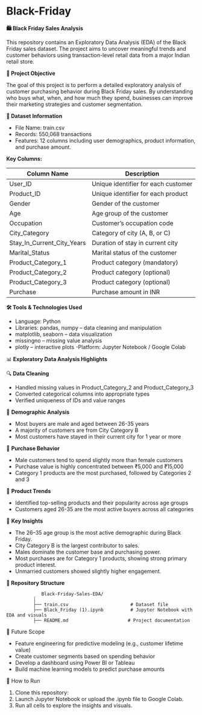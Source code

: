 # Black-Friday
**🛍️ Black Friday Sales Analysis**

This repository contains an Exploratory Data Analysis (EDA) of the Black Friday 
sales dataset. The project aims to uncover meaningful trends and customer behaviors using 
transaction-level retail data from a major Indian retail store.

**📌 Project Objective**

The goal of this project is to perform a detailed exploratory analysis of customer 
purchasing behavior during Black Friday sales. By understanding who buys what, when, and 
how much they spend, businesses can improve their marketing strategies and customer segmentation.

**📂 Dataset Information**
- File Name: train.csv
- Records: 550,068 transactions
- Features: 12 columns including user demographics, product information, and purchase amount.

**Key Columns:**

| Column Name                    | Description                         |
| ------------------------------ | ----------------------------------- |
| User\_ID                       | Unique identifier for each customer|
| Product\_ID                    | Unique identifier for each product  |
| Gender                         | Gender of the customer              |
| Age                            | Age group of the customer           |
| Occupation                     | Customer’s occupation code          |
| City\_Category                 | Category of city (A, B, or C)       |
| Stay\_In\_Current\_City\_Years | Duration of stay in current city    |
| Marital\_Status                | Marital status of the customer      |
| Product\_Category\_1           | Product category (mandatory)        |
| Product\_Category\_2           | Product category (optional)         |
| Product\_Category\_3           | Product category (optional)         |
| Purchase                       | Purchase amount in INR              |

**🛠 Tools & Technologies Used**
  - Language: Python
  - Libraries: pandas, numpy – data cleaning and manipulation
  - matplotlib, seaborn – data visualization
  - missingno – missing value analysis
  - plotly – interactive plots
-Platform: Jupyter Notebook / Google Colab

📊 **Exploratory Data Analysis Highlights**

🔍 **Data Cleaning**
 - Handled missing values in Product_Category_2 and Product_Category_3
 - Converted categorical columns into appropriate types
 - Verified uniqueness of IDs and value ranges

👥 **Demographic Analysis**
 - Most buyers are male and aged between 26-35 years
 - A majority of customers are from City Category B
 - Most customers have stayed in their current city for 1 year or more

💸 **Purchase Behavior**
 - Male customers tend to spend slightly more than female customers
 - Purchase value is highly concentrated between ₹5,000 and ₹15,000
 - Category 1 products are the most purchased, followed by Categories 2 and 3
  
🧾 **Product Trends**
 - Identified top-selling products and their popularity across age groups
 - Customers aged 26-35 are the most active buyers across all categories

📌 **Key Insights**
 - The 26–35 age group is the most active demographic during Black Friday.
 - City Category B is the largest contributor to sales.
 - Males dominate the customer base and purchasing power.
 - Most purchases are for Category 1 products, showing strong primary product interest.
 - Unmarried customers showed slightly higher engagement.

**📁 Repository Structure**

                 Black-Friday-Sales-EDA/
              │
              ├── train.csv                       # Dataset file
              ├── Black_Friday (1).ipynb          # Jupyter Notebook with EDA and visuals
              ├── README.md                      # Project documentation


🔮 Future Scope
 - Feature engineering for predictive modeling (e.g., customer lifetime value)
 - Create customer segments based on spending behavior
 - Develop a dashboard using Power BI or Tableau
 - Build machine learning models to predict purchase amounts

🚀 How to Run
1. Clone this repository:
2. Launch Jupyter Notebook or upload the .ipynb file to Google Colab.
3. Run all cells to explore the insights and visuals.




